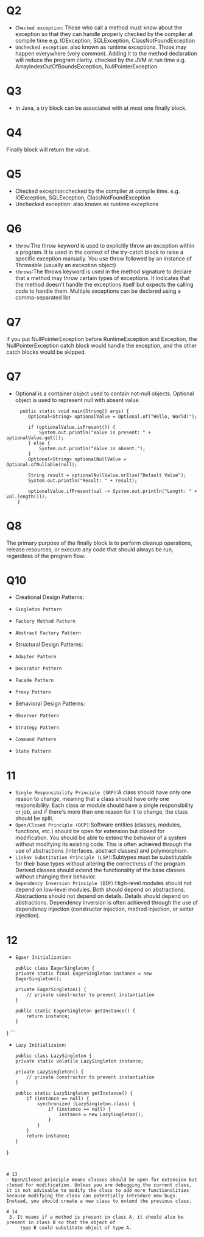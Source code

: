 # Q2
- `Checked exception`: Those who call a method must know about the exception so that
    they can handle properly checked by the compiler at compile time e.g. IOException, SQLException, ClassNotFoundException
- `Unchecked exception`: also known as runtime exceptions. Those may happen everywhere (very common). Adding it to the method declaration will reduce the program clarity.
checked by the JVM at run time e.g. ArrayIndexOutOfBoundsException, NullPointerException
# Q3
- In Java, a try block can be associated with at most one finally block.
# Q4
Finally block will return the value.
# Q5
- Checked exception:checked by the compiler at compile time. e.g. IOException, SQLException, ClassNotFoundException
-  Unchecked exception: also known as runtime exceptions
# Q6
  - `throw`:The throw keyword is used to explicitly throw an exception within a program. It is used in the context of the try-catch block to raise a specific exception manually.
     You use throw followed by an instance of Throwable (usually an exception object)
  - `throws`:The throws keyword is used in the method signature to declare that a method may throw certain types of exceptions. It indicates that the method doesn't handle the exceptions itself but expects the calling code to handle them.
Multiple exceptions can be declared using a comma-separated list

# Q7 
if you put NullPointerException before RuntimeException and Exception, the NullPointerException catch block would handle the exception, and the other catch blocks would be skipped.

# Q7 
- Optional is a container object used to contain not-null objects. Optional object is used to
  represent null with absent value.
```
     public static void main(String[] args) {
        Optional<String> optionalValue = Optional.of("Hello, World!");

        if (optionalValue.isPresent()) {
            System.out.println("Value is present: " + optionalValue.get());
        } else {
            System.out.println("Value is absent.");
        }
        Optional<String> optionalNullValue = Optional.ofNullable(null);

        String result = optionalNullValue.orElse("Default Value");
        System.out.println("Result: " + result);

        optionalValue.ifPresent(val -> System.out.println("Length: " + val.length()));
    }
```
# Q8
The primary purpose of the finally block is to perform cleanup operations, release resources, or execute any code that should always be run, regardless of the program flow.

# Q10
- Creational Design Patterns:

- `Singleton Pattern`
- `Factory Method Pattern`
- `Abstract Factory Pattern`

- Structural Design Patterns:

- `Adapter Pattern`
- `Decorator Pattern`
- `Facade Pattern`
- `Proxy Pattern`

- Behavioral Design Patterns:

- `Observer Pattern`
- `Strategy Pattern`
- `Command Pattern`
- `State Pattern`
# 11
  - `Single Responsibility Principle (SRP)`:A class should have only one reason to change, meaning that a class should have only one responsibility.
  Each class or module should have a single responsibility or job, and if there's more than one reason for it to change, the class should be split.
  - `Open/Closed Principle (OCP)`:Software entities (classes, modules, functions, etc.) should be open for extension but closed for modification.
  You should be able to extend the behavior of a system without modifying its existing code.
  This is often achieved through the use of abstractions (interfaces, abstract classes) and polymorphism.
  - `Liskov Substitution Principle (LSP)`:Subtypes must be substitutable for their base types without altering the correctness of the program.
  Derived classes should extend the functionality of the base classes without changing their behavior.
  - `Dependency Inversion Principle (DIP)`:High-level modules should not depend on low-level modules. Both should depend on abstractions.
  Abstractions should not depend on details. Details should depend on abstractions.
  Dependency inversion is often achieved through the use of dependency injection (constructor injection, method injection, or setter injection).

# 12
- `Egaer Initialization`: 
 
    ```
   public class EagerSingleton {
    private static final EagerSingleton instance = new EagerSingleton();

    private EagerSingleton() {
        // private constructor to prevent instantiation
    }

    public static EagerSingleton getInstance() {
        return instance;
    }
} 
    ```
- `Lazy Initializaion`:
    ```
   public class LazySingleton {
    private static volatile LazySingleton instance;

    private LazySingleton() {
        // private constructor to prevent instantiation
    }

    public static LazySingleton getInstance() {
        if (instance == null) {
            synchronized (LazySingleton.class) {
                if (instance == null) {
                    instance = new LazySingleton();
                }
            }
        }
        return instance;
    }
}
  
   ```


# 13
- Open/Closed principle means classes should be open for extension but closed for modification. Unless you are debugging the current class, it is not advisable to modify the class to add more functionalities because modifying the class can potentially introduce new bugs. Instead, you should create a new class to extend the previous class.

# 14
    3. It means if a method is present in class A, it should also be present in class B so that the object of
        type B could substitute object of type A.
